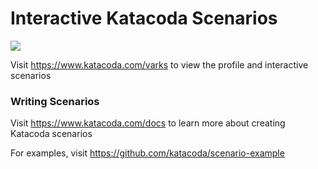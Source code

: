 # Interactive Katacoda Scenarios

[![](http://shields.katacoda.com/katacoda/varks/count.svg)](https://www.katacoda.com/varks "Get your profile on Katacoda.com")

Visit https://www.katacoda.com/varks to view the profile and interactive scenarios

### Writing Scenarios
Visit https://www.katacoda.com/docs to learn more about creating Katacoda scenarios

For examples, visit https://github.com/katacoda/scenario-example
